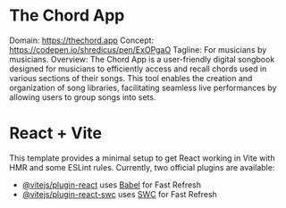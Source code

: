 # The Chord App
Domain: https://thechord.app
Concept: https://codepen.io/shredicus/pen/ExOPgaO
Tagline: For musicians by musicians.
Overview: The Chord App is a user-friendly digital songbook designed for musicians to efficiently access and recall chords used in various sections of their songs. This tool enables the creation and organization of song libraries, facilitating seamless live performances by allowing users to group songs into sets.

# React + Vite
This template provides a minimal setup to get React working in Vite with HMR and some ESLint rules.
Currently, two official plugins are available:
- [@vitejs/plugin-react](https://github.com/vitejs/vite-plugin-react/blob/main/packages/plugin-react/README.md) uses [Babel](https://babeljs.io/) for Fast Refresh
- [@vitejs/plugin-react-swc](https://github.com/vitejs/vite-plugin-react-swc) uses [SWC](https://swc.rs/) for Fast Refresh
